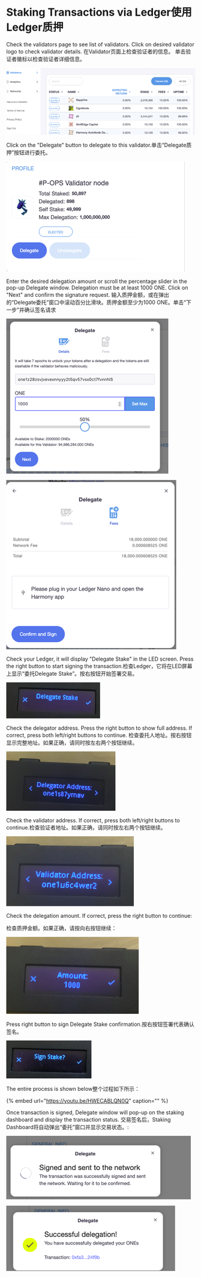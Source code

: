 # Staking Transactions via Ledger使用Ledger质押

Check the validators page to see list of validators. Click on desired validator logo to check validator details. 在Validator页面上检查验证者的信息。 单击验证者徽标以检查验证者详细信息。

![](../../../.gitbook/assets/image-57.png)

Click on the "Delegate" button to delegate to this validator.单击“Delegate质押”按钮进行委托。

![](../../../.gitbook/assets/image-6.png)

Enter the desired delegation amount or scroll the percentage slider in the pop-up Delegate window. Delegation must be at least 1000 ONE. Click on "Next" and confirm the signature request. 输入质押金额，或在弹出的“Delegate委托”窗口中滚动百分比滑块。质押金额至少为1000 ONE。单击“下一步”并确认签名请求

![](../../../.gitbook/assets/image-27.png)

![](../../../.gitbook/assets/image-19.png)

Check your Ledger, it will display "Delegate Stake" in the LED screen. Press the right button to start signing the transaction.检查Ledger，它将在LED屏幕上显示“委托Delegate Stake”。按右按钮开始签署交易。

![](../../../.gitbook/assets/image-5.png)

Check the delegator address. Press the right button to show full address. If correct, press both left/right buttons to continue. 检查委托人地址。按右按钮显示完整地址。如果正确，请同时按左右两个按钮继续。

![](../../../.gitbook/assets/image-12.png)

Check the validator address. If correct, press both left/right buttons to continue.检查验证者地址。如果正确，请同时按左右两个按钮继续。

![](../../../.gitbook/assets/image-90.png)

Check the delegation amount. If correct, press the right button to continue:

检查质押金额。如果正确，请按向右按钮继续：

![](../../../.gitbook/assets/image-98.png)

Press right button to sign Delegate Stake confirmation.按右按钮签署代表确认签名。

![](../../../.gitbook/assets/image%20%2824%29.png)

The entire process is shown below整个过程如下所示：

{% embed url="https://youtu.be/HWECABLQN0Q" caption="" %}

Once transaction is signed, Delegate window will pop-up on the staking dashboard and display the transaction status. 交易签名后，Staking Dashboard将自动弹出“委托”窗口并显示交易状态。:

![](../../../.gitbook/assets/image-153.png)

![](../../../.gitbook/assets/image-10%20%281%29.png)

